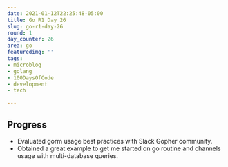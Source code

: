 ```yaml
---
date: 2021-01-12T22:25:48-05:00
title: Go R1 Day 26
slug: go-r1-day-26
round: 1
day_counter: 26
area: go
featuredimg: ''
tags:
- microblog
- golang
- 100DaysOfCode
- development
- tech

---
```


## Progress

* Evaluated gorm usage best practices with Slack Gopher community.
* Obtained a great example to get me started on go routine and channels usage with multi-database queries.
